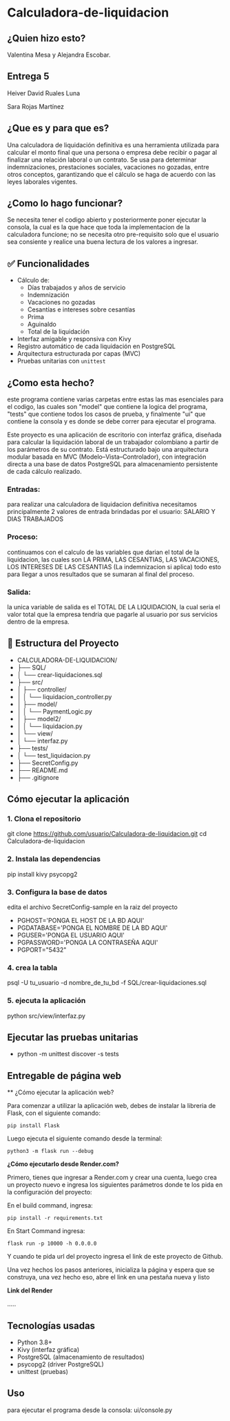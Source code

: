 # Calculadora-de-liquidacion

## ¿Quien hizo esto?
Valentina Mesa y Alejandra Escobar.

## Entrega 5
Heiver David Ruales Luna


Sara Rojas Martínez

## ¿Que es y para que es?
Una calculadora de liquidación definitiva es una herramienta utilizada para calcular el monto final que una persona o empresa debe recibir o pagar al finalizar una relación laboral o un contrato. Se usa para determinar indemnizaciones, prestaciones sociales, vacaciones no gozadas, entre otros conceptos, garantizando que el cálculo se haga de acuerdo con las leyes laborales vigentes.

## ¿Como lo hago funcionar?
Se necesita tener el codigo abierto y posteriormente poner ejecutar la consola, la cual es la que hace que toda la implementacion de la calculadora funcione; no se necesita otro pre-requisito solo que el usuario sea consiente y realice una buena lectura de los valores a ingresar.

## ✅ Funcionalidades

- Cálculo de:
  - Días trabajados y años de servicio
  - Indemnización
  - Vacaciones no gozadas
  - Cesantías e intereses sobre cesantías
  - Prima
  - Aguinaldo
  - Total de la liquidación
- Interfaz amigable y responsiva con Kivy
- Registro automático de cada liquidación en PostgreSQL
- Arquitectura estructurada por capas (MVC)
- Pruebas unitarias con `unittest`

## ¿Como esta hecho?
este programa contiene varias carpetas entre estas las mas esenciales para el codigo, las cuales son "model" que contiene la logica del programa, "tests" que contiene todos los casos de prueba, y finalmente "ui" que contiene la consola y es donde se debe correr para ejecutar el programa.

Este proyecto es una aplicación de escritorio con interfaz gráfica, diseñada para calcular la liquidación laboral de un trabajador colombiano a partir de los parámetros de su contrato. Está estructurado bajo una arquitectura modular basada en MVC (Modelo–Vista–Controlador), con integración directa a una base de datos PostgreSQL para almacenamiento persistente de cada cálculo realizado.

### Entradas: 
 para realizar una calculadora de liquidacion definitiva necesitamos principalmente 2 valores de entrada brindadas por el usuario: SALARIO Y DIAS TRABAJADOS

### Proceso: 
 continuamos con el calculo de las variables que darian el total de la liquidacion, las cuales son LA PRIMA, LAS CESANTIAS, LAS VACACIONES, LOS INTERESES DE LAS CESANTIAS (La indemnizacion si aplica) todo esto 
para llegar a unos resultados que se sumaran al final del proceso.

### Salida: 
 la unica variable de salida es el TOTAL DE LA LIQUIDACION, la cual seria el valor total que la empresa tendria que pagarle al usuario por sus servicios dentro de la empresa.

## 📂 Estructura del Proyecto

* CALCULADORA-DE-LIQUIDACION/
* ├── SQL/
* │ └── crear-liquidaciones.sql
* ├── src/
* │ ├── controller/
* │ │ └── liquidacion_controller.py
* │ ├── model/
* │ │ └── PaymentLogic.py
* │ ├── model2/
* │ │ └── liquidacion.py
* │ └── view/
* │ └── interfaz.py
* ├── tests/
* │ └── test_liquidacion.py
* ├── SecretConfig.py
* ├── README.md
* ├── .gitignore

## Cómo ejecutar la aplicación

### 1. Clona el repositorio
git clone https://github.com/usuario/Calculadora-de-liquidacion.git
cd Calculadora-de-liquidacion

### 2. Instala las dependencias
pip install kivy psycopg2

### 3. Configura la base de datos
edita el archivo SecretConfig-sample en la raiz del proyecto

* PGHOST='PONGA EL HOST DE LA BD AQUI'
* PGDATABASE='PONGA EL NOMBRE DE LA BD AQUI'
* PGUSER='PONGA EL USUARIO AQUI'
* PGPASSWORD='PONGA LA CONTRASEÑA AQUI'
* PGPORT="5432"

### 4. crea la tabla
psql -U tu_usuario -d nombre_de_tu_bd -f SQL/crear-liquidaciones.sql

### 5. ejecuta la aplicación
python src/view/interfaz.py

## Ejecutar las pruebas unitarias

* python -m unittest discover -s tests

## Entregable de página web

** ¿Cómo ejecutar la aplicación web?

Para comenzar a utilizar la aplicación web, debes de instalar la libreria de Flask, con el siguiente comando:

```
pip install Flask
```

Luego ejecuta el siguiente comando desde la terminal:

```
python3 -m flask run --debug
```

**¿Cómo ejecutarlo desde Render.com?**

Primero, tienes que ingresar a Render.com y crear una cuenta, luego crea un proyecto nuevo e ingresa los siguientes parámetros donde te los pida en la configuración del proyecto:

En el build command, ingresa:
```
pip install -r requirements.txt
```
En Start Command ingresa:
```
flask run -p 10000 -h 0.0.0.0

```
Y cuando te pida url del proyecto ingresa el link de este proyecto de Github.

Una vez hechos los pasos anteriores, inicializa la página y espera que se construya, una vez hecho eso, abre el link en una pestaña nueva y listo

**Link del Render**

.....


## Tecnologías usadas

* Python 3.8+
* Kivy (interfaz gráfica)
* PostgreSQL (almacenamiento de resultados)
* psycopg2 (driver PostgreSQL)
* unittest (pruebas)

## Uso
para ejecutar el programa desde la consola: ui/console.py




